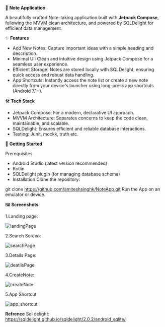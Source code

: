 📝 **Note Application**

A beautifully crafted Note-taking application built with **Jetpack Compose**, following the MVVM clean architecture, and powered by SQLDelight for efficient data management.

✨ **Features**

- Add New Notes: Capture important ideas with a simple heading and description.
- Minimal UI: Clean and intuitive design using Jetpack Compose for a seamless user experience.
- Efficient Storage: Notes are stored locally with SQLDelight, ensuring quick access and robust data handling.
- App Shortcuts: Instantly access the note list or create a new note directly from your device's launcher using long-press app shortcuts (Android 7.1+).

🛠️ **Tech Stack**

- Jetpack Compose: For a modern, declarative UI approach.
- MVVM Architecture: Separates concerns to keep the code clean, maintainable, and scalable.
- SQLDelight: Ensures efficient and reliable database interactions.
- Testing: Junit, mockk, truth etc. 

🚀 **Getting Started**

Prerequisites
- Android Studio (latest version recommended)
- Kotlin
- SQLDelight plugin (for managing database schema)
- Installation
Clone the repository:

git clone https://github.com/amiteshsinghk/NoteApp.git
Run the App on an emulator or device.

🖼️ **Screenshots**

1.Landing page:

![landingPage](https://github.com/user-attachments/assets/3e22a67e-0b6c-4411-8565-0eaf656a36c9)

2.Search Screen:

![searchPage](https://github.com/user-attachments/assets/dd4b3d95-99b2-4bb9-a917-0df5b665c63e)

3.Details Page:

![deatilsPage](https://github.com/user-attachments/assets/5040ad7f-6769-4967-838d-94a2aa17b995)

4.CreateNote:

![createNote](https://github.com/user-attachments/assets/2f62af06-d5ed-4b50-a417-2837b079d18b)

5.App Shortcut

![app_shortcut](https://github.com/user-attachments/assets/80bce1a5-57d3-402a-9c95-a0a97c390ce8)



**Refrence**
Sql delight: https://sqldelight.github.io/sqldelight/2.0.2/android_sqlite/
